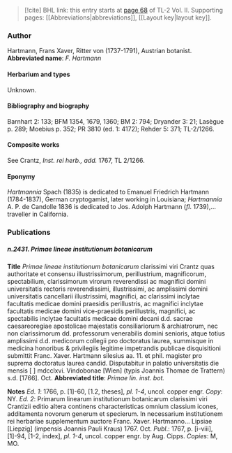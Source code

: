 > [!cite] BHL link: this entry starts at [page 68](https://www.biodiversitylibrary.org/page/33068310) of TL-2 Vol. II.
> Supporting pages: [[Abbreviations|abbreviations]], [[Layout key|layout key]].

### Author

Hartmann, Frans Xaver, Ritter von (1737-1791), Austrian botanist. 
**Abbreviated name**: *F. Hartmann*

#### Herbarium and types

Unknown.

#### Bibliography and biography

Barnhart 2: 133; BFM 1354, 1679, 1360; BM 2: 794; Dryander 3: 21; Lasègue p. 289; Moebius p. 352; PR 3810 (ed. 1: 4172); Rehder 5: 371; TL-2/1266.

#### Composite works

See Crantz, *Inst. rei herb., add.* 1767, TL 2/1266.

#### Eponymy

*Hartmannia* Spach (1835) is dedicated to Emanuel Friedrich Hartmann (1784-1837), German cryptogamist, later working in Louisiana; *Hartmannia* A. P. de Candolle 1836 is dedicated to Jos. Adolph Hartmann (*fl*. 1739),... traveller in California.

### Publications

##### n.2431. Primae lineae institutionum botanicarum

**Title**
*Primae lineae institutionum botanicarum* clarissimi viri Crantz quas authoritate et consensu illustrissimorum, perillustrium, magnificorum, spectabilium, clarissimorum virorum reverendissi ac magnifici domini universitatis rectoris reverendissimi, illustrissimi, ac amplissimi domini universitatis cancellarii illustrissimi, magnifici, ac clarissimi inclytae facultatis medicae domini praesidis perillustris, ac magnifici inclytae facultatis medicae domini vice-praesidis perillustris, magnifici, ac spectabilis inclytae facultatis medicae domini decani d.d. sacrae caesareoregiae apostolicae majestatis consiliariorum & archiatrorum, nec non clarissimorum dd. professorum venerabilis domini senioris, atque totius amplissimi d.d. medicorum collegii pro doctoratus laurea, summisque in medicina honoribus & privilegiis legitime impetrandis publicae disquisitioni submittit Franc. Xaver. Hartmann silesius aa. 11. et phil. magister pro suprema doctoratus laurea candid. Disputabitur in palatio universitatis die mensis \[ \] mdcclxvi. Vindobonae \[Wien\] (typis Joannis Thomae de Trattern) s.d. \[1766\]. Oct.
**Abbreviated title**: *Primae lin. inst. bot.*

**Notes**
*Ed. 1*: 1766, p. \[1\]-60, \[1.2, theses\], *pl. 1-4*, uncol. copper engr. *Copy*: NY.
*Ed. 2*: Primarum linearum institutionum botanicarum clarissimi viri Crantizii editio altera continens characteristicas omnium classium icones, additamenta novorum generum et specierum. In necessarium institutionem rei herbariae supplementum auctore Franc. Xaver. Hartmanno... Lipsiae \[Liepzig\] (impensis Joannis Pauli Kraus) 1767. Oct.
*Publ*.: 1767, p. \[i-viii\], \[1\]-94, \[1-2, index\], *pl. 1-4*, uncol. copper engr. by Aug. Cipps.
*Copies*: M, MO.

